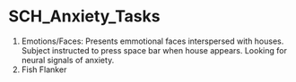 # SCH_Anxiety_Tasks
1. Emotions/Faces: Presents emmotional faces interspersed with houses. Subject instructed to press space bar when house appears. Looking for neural signals of anxiety.
2. Fish Flanker
